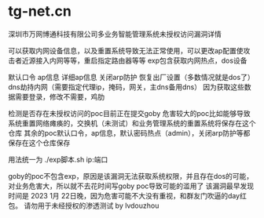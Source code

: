# tg-net.cn
深圳市万网博通科技有限公司多业务智能管理系统未授权访问漏洞详情



可以获取内网设备信息，以及重置系统导致无法正常使用，可以更改ap配置使攻击者近源接入内网等等，重启指定路由器等等
exp包含获取内网热点，dos设备

默认口令
ap信息
详细ap信息
关闭arp防护
恢复出厂设置（多数情况就是dos了）
dns劫持内网（需要指定代理ip，掩码，网关，主dns备用dns）
因为获取这些数据需要登录，修改不需要，鸡肋

检测是否存在未授权访问的poc目前正在提交goby
危害较大的poc比如能够导致系统重置网络瘫痪的，交换机（未测试）和业务管理系统的重置系统将保存在这个仓库
其余的poc默认口令，ap信息，默认密码热点（admin），关闭arp防护等都保存在这个仓库保存

用法统一为 ./exp脚本.sh ip:端口

goby的poc不包含exp，原因是该漏洞无法获取系统权限，并且存在dos的可能，对业务危害大，所以就不去花时间写goby poc导致可能的滥用了
该漏洞最早发现时间是 2023 1月 22日晚，因为危害可能不大没有重视，和群友门吹逼的day红包。
请勿用于未经授权的渗透测试
by lvdouzhou
